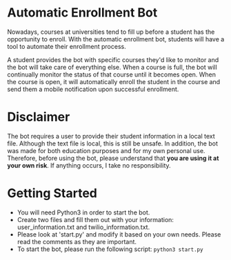 # Automatic Enrollment Bot
Nowadays, courses at universities tend to fill up before a student has the opportunity to enroll. With the automatic enrollment bot, students will have a tool to automate their enrollment process.

A student provides the bot with specific courses they'd like to monitor and the bot will take care of everything else. When a course is full, the bot will continually monitor the status of that course until it becomes open. When the course is open, it will automatically enroll the student in the course and send them a mobile notification upon successful enrollment.

# Disclaimer
The bot requires a user to provide their student information in a local text file. Although the text file is local, this is still be unsafe. In addition, the bot was made for both education purposes and for my own personal use. Therefore, before using the bot, please understand that **you are using it at your own risk**. If anything occurs, I take no responsibility.

# Getting Started
- You will need Python3 in order to start the bot.
- Create two files and fill them out with your information: user_information.txt and twilio_information.txt.
- Please look at 'start.py' and modify it based on your own needs. Please read the comments as they are important.
- To start the bot, please run the following script: `python3 start.py`